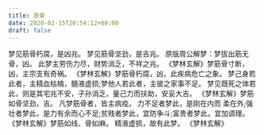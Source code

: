 ```yaml
---
title: 筋骨
date: 2020-02-15T20:54:12+08:00
draft: false
---
```


梦见筋骨朽腐，是凶兆。
梦见筋骨坚劲，是吉兆。
原版周公解梦：梦拔出筋无骨，凶。
此梦主劳伤力尽，财势消乏，不祥之兆。
《梦林玄解》梦筋骨寸断，凶，主宗支有奇祸。
《梦林玄解》梦筋骨朽腐，凶，此疾病危亡之象。
梦己身若此者，主精血枯槁，髓液虚损;梦他人若此者，主彼之家事不足。
梦见既死之体若此，则是其宅兆不安，子孙消乏，量己力而扶助，安妥大吉。
《梦林玄解》梦筋如骨坚劲，吉。
凡梦筋骨者，皆主病疫。
力不足者梦此，是刚在内而 柔在外;强壮者梦此，是力有余而心不足;贫贱者梦此，宜防争斗;富贵者梦此，宜加调理。
《梦林玄解》梦筋如线、骨如麻。
精液虚损，故有此梦。
《梦林玄解》